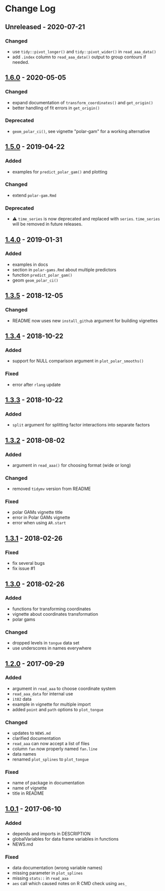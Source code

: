 # Change Log

## Unreleased - 2020-07-21
### Changed
- use `tidy::pivot_longer()` and `tidy::pivot_wider()` in `read_aaa_data()`
- add `.index` column to `read_aaa_data()` output to group contours if needed.
## [1.6.0] - 2020-05-05
### Changed
- expand documentation of `transform_coordinates()` and `get_origin()`
- better handling of fit errors in `get_origin()`

### Deprecated
- `geom_polar_ci()`, see vignette "polar-gam" for a working alternative

## [1.5.0] - 2019-04-22
### Added
- examples for `predict_polar_gam()` and plotting

### Changed
- extend `polar-gam.Rmd`

### Deprecated
- ⚠️ `time_series` is now deprecated and replaced with `series`. `time_series` will be removed in future releases.

## [1.4.0] - 2019-01-31
### Added
- examples in docs
- section in `polar-gams.Rmd` about multiple predictors
- function `predict_polar_gam()`
- geom `geom_polar_ci()`

## [1.3.5] - 2018-12-05
### Changed
- README now uses new `install_github` argument for building vignettes

## [1.3.4] - 2018-10-22
### Added
- support for NULL comparison argument in `plot_polar_smooths()`

### Fixed
- error after `rlang` update

## [1.3.3] - 2018-10-22
### Added
- `split` argument for splitting factor interactions into separate factors

## [1.3.2] - 2018-08-02
### Added
- argument in `read_aaa()` for choosing format (wide or long)

### Changed
- removed `tidymv` version from README

### Fixed
- polar GAMs vignette title
- error in Polar GAMs vignette
- error when using `AR.start`

## [1.3.1] - 2018-02-26
### Fixed
- fix several bugs
- fix issue #1

## [1.3.0] - 2018-02-26
### Added
- functions for transforming coordinates
- vignette about coordinates transformation
- polar gams

### Changed
- dropped levels in `tongue` data set
- use underscores in names everywhere

## [1.2.0] - 2017-09-29
### Added
- argument in `read_aaa` to choose coordinate system
- `read_aaa_data` for internal use
- `it02` data
- example in vignette for multiple import
- added `point` and `path` options to `plot_tongue`

### Changed
- updates to `NEWS.md`
- clarified documentation
- `read_aaa` can now accept a list of files
- column `fan` now properly named `fan.line`
- data names
- renamed `plot_splines` to `plot_tongue`

### Fixed
- name of package in documentation
- name of vignette
- title in README

## [1.0.1] - 2017-06-10
### Added
- depends and imports in DESCRIPTION
- globalVariables for data frame variables in functions
- NEWS.md

### Fixed
- data documentation (wrong variable names)
- missing parameter in `plot_splines`
- missing `stats::` in `read_aaa`
- `aes` call which caused notes on R CMD check using `aes_`

[1.6.0]: https://github.com/stefanocoretta/rticulate/compare/v1.5.0...v1.6.0
[1.5.0]: https://github.com/stefanocoretta/rticulate/compare/v1.4.0...v1.5.0
[1.4.0]: https://github.com/stefanocoretta/rticulate/compare/v1.3.5...v1.4.0
[1.3.5]: https://github.com/stefanocoretta/rticulate/compare/v1.3.4...v1.3.5
[1.3.4]: https://github.com/stefanocoretta/rticulate/compare/v1.3.3...v1.3.4
[1.3.3]: https://github.com/stefanocoretta/rticulate/compare/v1.3.2...v1.3.3
[1.3.2]: https://github.com/stefanocoretta/rticulate/compare/v1.3.1...v1.3.2
[1.3.1]: https://github.com/stefanocoretta/rticulate/compare/v1.3.0...v1.3.1
[1.3.0]: https://github.com/stefanocoretta/rticulate/compare/v1.2.0...v1.3.0
[1.2.0]: https://github.com/stefanocoretta/rticulate/compare/v1.0.1...v1.2.0
[1.0.1]: https://github.com/stefanocoretta/rticulate/compare/v1.0.0...v1.0.1
